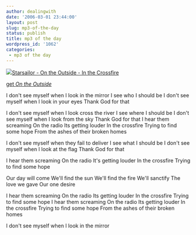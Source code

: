 ```yaml
---
author: dealingwith
date: '2006-03-01 23:44:00'
layout: post
slug: mp3-of-the-day
status: publish
title: mp3 of the day
wordpress_id: '1062'
categories:
 - mp3 of the day
---
```


[![][1]][2][Starsailor - On the Outside - In the Crossfire][3]

[get _On the Outside_][2]

I don't see myself when I look in the mirror I see who I should be I don't see
myself when I look in your eyes Thank God for that

I don't see myself when I look cross the river I see where I should be I don't
see myself when I look from the sky Thank God for that I hear them screaming
On the radio Its getting louder In the crossfire Trying to find some hope From
the ashes of their broken homes

I don't see myself when they fail to deliver I see what I should be I don't
see myself when I look at the flag Thank God for that

I hear them screaming On the radio It's getting louder In the crossfire Trying
to find some hope

Our day will come We'll find the sun We'll find the fire We'll sanctify The
love we gave Our one desire

I hear them screaming On the radio Its getting louder In the crossfire Trying
to find some hope I hear them screaming On the radio Its getting louder In the
crossfire Trying to find some hope From the ashes of their broken homes

I don't see myself when I look in the mirror

   [1]: http://images.amazon.com/images/P/B000B8Q8G6.01._SCTHUMBZZZ_.jpg

   [2]: http://www.amazon.com/gp/product/B000B8Q8G6/sr=8-1/qid=1141278336/ref=pd_bbs_1/002-7986446-4457653?%5Fencoding=UTF8

   [3]: http://iaspiretonothing.com/daniel/blog/files/2006/03/Starsailor%20-%20On%20The%20Outside%20-%201%20-%20In%20The%20Crossfire.mp3

